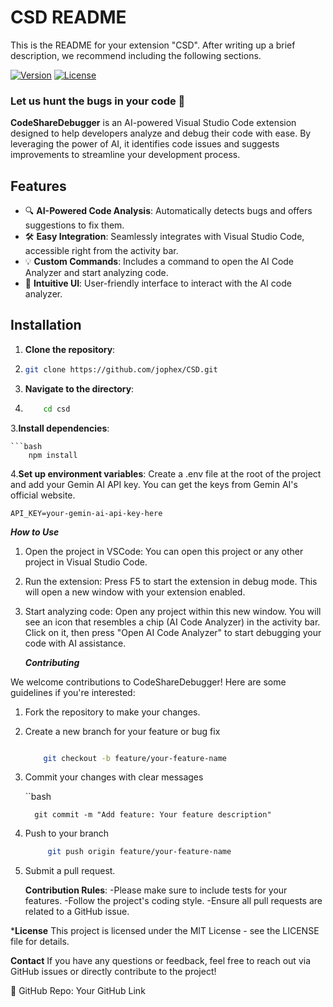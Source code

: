 # CSD README

This is the README for your extension "CSD". After writing up a brief description, we recommend including the following sections.

[![Version](https://img.shields.io/badge/version-0.0.1-blue)](https://github.com/your-repo-link)
[![License](https://img.shields.io/badge/license-MIT-green)](LICENSE)

### Let us hunt the bugs in your code 🐞

**CodeShareDebugger** is an AI-powered Visual Studio Code extension designed to help developers analyze and debug their code with ease. By leveraging the power of AI, it identifies code issues and suggests improvements to streamline your development process.

## Features

- 🔍 **AI-Powered Code Analysis**: Automatically detects bugs and offers suggestions to fix them.
- 🛠️ **Easy Integration**: Seamlessly integrates with Visual Studio Code, accessible right from the activity bar.
- 💡 **Custom Commands**: Includes a command to open the AI Code Analyzer and start analyzing code.
- 🎨 **Intuitive UI**: User-friendly interface to interact with the AI code analyzer.

## Installation

1. **Clone the repository**:
2. 
   ```bash
   git clone https://github.com/jophex/CSD.git

3. **Navigate to the directory**:
4. 
     ```bash
         cd csd

3.**Install dependencies**:

    ```bash
        npm install

4.**Set up environment variables**:
    Create a .env file at the root of the project and add your Gemin AI API key. You can get the keys from Gemin AI's official website.

    API_KEY=your-gemin-ai-api-key-here





***How to Use***
1. Open the project in VSCode:
        You can open this project or any other project in Visual Studio Code.

2. Run the extension:
        Press F5 to start the extension in debug mode. This will open a new window with your extension enabled.
   
3. Start analyzing code:
         Open any project within this new window.
         You will see an icon that resembles a chip (AI Code Analyzer) in the activity bar.
         Click on it, then press "Open AI Code Analyzer" to start debugging your code with AI assistance.





   ***Contributing***

We welcome contributions to CodeShareDebugger! Here are some guidelines if you're interested:

1. Fork the repository to make your changes.
2. Create a new branch for your feature or bug fix

     ```bash
     
         git checkout -b feature/your-feature-name

3. Commit your changes with clear messages

     ``bash
   
         git commit -m "Add feature: Your feature description"

4. Push to your branch

     ```bash
          git push origin feature/your-feature-name

5. Submit a pull request.

   **Contribution Rules**:
     -Please make sure to include tests for your features.
      -Follow the project's coding style.
      -Ensure all pull requests are related to a GitHub issue.
           




   

***License**
      This project is licensed under the MIT License - see the LICENSE file for details.

**Contact**
      If you have any questions or feedback, feel free to reach out via GitHub issues or directly contribute to the project!

🔗 GitHub Repo: Your GitHub Link


    

    
